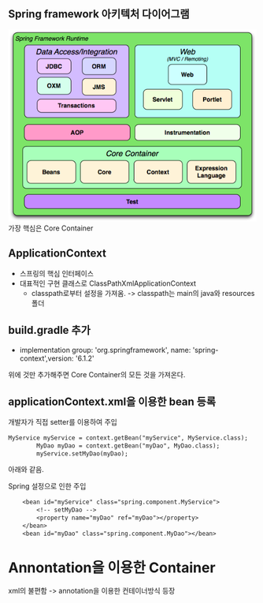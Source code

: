 ## Spring framework 아키텍처 다이어그램

![width:500px](image-1.png)
가장 핵심은 Core Container

## ApplicationContext
- 스프링의 핵심 인터페이스 
- 대표적인 구현 클래스로 ClassPathXmlApplicationContext
    - classpath로부터 설정을 가져옴. -> classpath는 main의 java와 resources 폴더

## build.gradle 추가

-   implementation group: 'org.springframework', name: 'spring-context',version: '6.1.2'

위에 것만 추가해주면 Core Container의 모든 것을 가져온다.

## applicationContext.xml을 이용한 bean 등록


개발자가 직접 setter를 이용하여 주입
```
MyService myService = context.getBean("myService", MyService.class);
        MyDao myDao = context.getBean("myDao", MyDao.class);
        myService.setMyDao(myDao);
```
아래와 같음.

Spring 설정으로 인한 주입
~~~
    <bean id="myService" class="spring.component.MyService">
        <!-- setMyDao -->
        <property name="myDao" ref="myDao"></property>
    </bean>
    <bean id="myDao" class="spring.component.MyDao"></bean>
~~~

# Annontation을 이용한 Container
xml의 불편함 -> annotation을 이용한 컨테이너방식 등장
